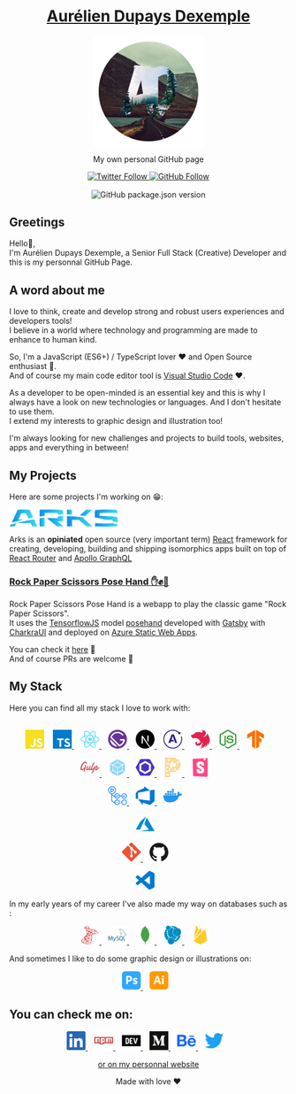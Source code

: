 <h1 align="center">
  <a href="https://aureliendupaysdexemple.com/" target="blank" alt="Website - Aurélien Dupays Dexemple">Aurélien Dupays Dexemple</a>
</h1>

<p align="center">
  <img width="200" align="center" src="https://raw.githubusercontent.com/SugarDarius/sugardarius/master/medias/img/logo.png" />
</p>

<p align="center" style="margin-bottom: 4px">
  My own personal GitHub page
</p>

<p align="center">
  <a href="https://twitter.com/azeldvin">  
    <img alt="Twitter Follow" src="https://img.shields.io/twitter/follow/azeldvin?style=social">
    <img alt="GitHub Follow" src="https://img.shields.io/github/followers/SugarDarius?style=social">
  </a>
</p>

<p align="center">
  <img align="center" alt="GitHub package.json version" src="https://img.shields.io/github/package-json/v/SugarDarius/sugardarius">
</p>

## Greetings
Hello👋,<br />
I'm Aurélien Dupays Dexemple, a Senior Full Stack (Creative) Developer and this is my personnal GitHub Page.

## A word about me
I love to think, create and develop strong and robust users experiences and developers tools!<br />
I believe in a world where technology and programming are made to enhance to human kind.

So, I'm a JavaScript (ES6+) / TypeScript lover ❤ and Open Source enthusiast 🤗.<br />
And of course my main code editor tool is [Visual Studio Code](https://code.visualstudio.com/) ❤.

As a developer to be open-minded is an essential key and this is why I always have a look on new technologies or languages. And I don't hesitate to use them.<br />
I extend my interests to graphic design and illustration too!

I'm always looking for new challenges and projects to build tools, websites, apps and everything in between!

## My Projects
Here are some projects I'm working on 😁:

<p>
  <a href="https://github.com/SugarDarius/arks">
    <img width="200" align="center" src="https://raw.githubusercontent.com/SugarDarius/arks/master/medias/img/arks-logo.png" />
  </a>
</p>

Arks is an **opiniated** open source (very important term) [React](https://reactjs.org/) framework for creating, developing, building and shipping isomorphics apps built on top of [React Router](https://reacttraining.com/react-router/web/guides/quick-start) and [Apollo GraphQL](https://www.apollographql.com/)

### [Rock Paper Scissors Pose Hand ✋✊🤞](https://github.com/SugarDarius/rock-paper-scissors-pose-hand)
Rock Paper Scissors Pose Hand is a webapp to play the classic game "Rock Paper Scissors".<br />
It uses the [TensorflowJS](https://www.tensorflow.org/js) model [posehand](https://github.com/tensorflow/tfjs-models/tree/master/handpose) developed with [Gatsby](https://www.gatsbyjs.org/) with [CharkraUI](https://chakra-ui.com/) and deployed on [Azure Static Web Apps](https://azure.microsoft.com/en-us/services/app-service/static/).

You can check it [here](https://polite-coast-0d9ed1703.azurestaticapps.net/) 🙏<br />
And of course PRs are welcome 🤗

## My Stack
Here you can find all my stack I love to work with: <br />
<br />

<p align="center">
  <img
      src="https://raw.githubusercontent.com/SugarDarius/sugardarius/master/medias/img/javascript.svg"
      alt="JavaScript" 
      height="34" 
      width="34"
      style="margin-right: 12px"
    />
  <a href="https://www.typescriptlang.org/index.html" target="blank" style="margin-right: 12px">
    <img
      src="https://raw.githubusercontent.com/SugarDarius/sugardarius/master/medias/img/typescript.svg"
      alt="TypeScript" 
      height="34" 
      width="34" 
    />
  </a>
  <a href="https://reactjs.org/" target="blank" style="margin-right: 12px">
    <img
      src="https://raw.githubusercontent.com/SugarDarius/sugardarius/master/medias/img/react.svg"
      alt="React" 
      height="34" 
      width="34" 
    />
  </a>
  <a href="https://www.gatsbyjs.org/" target="blank" style="margin-right: 12px">
    <img
      src="https://raw.githubusercontent.com/SugarDarius/sugardarius/master/medias/img/gatsby.svg"
      alt="Gatsby" 
      height="34" 
      width="34" 
    />
  </a>
  <a href="https://nextjs.org/" target="blank" style="margin-right: 12px">
    <img
      src="https://raw.githubusercontent.com/SugarDarius/sugardarius/master/medias/img/next-dot-js.svg"
      alt="NextJS" 
      height="34" 
      width="34" 
    />
  </a>
  <a href="https://www.apollographql.com/" target="blank" style="margin-right: 12px">
    <img
      src="https://raw.githubusercontent.com/SugarDarius/sugardarius/master/medias/img/apollographql.svg"
      alt="Apollo GraphQL" 
      height="34" 
      width="34" 
    />
  </a>
  <a href="https://nestjs.com/" target="blank" style="margin-right: 12px">
    <img
      src="https://raw.githubusercontent.com/SugarDarius/sugardarius/master/medias/img/nestjs.svg"
      alt="NestJS" 
      height="34" 
      width="34" 
    />
  </a>
  <a href="https://nodejs.org/en/" target="blank" style="margin-right: 12px">
    <img
      src="https://raw.githubusercontent.com/SugarDarius/sugardarius/master/medias/img/node-dot-js.svg"
      alt="Node.JS" 
      height="34" 
      width="34" 
    />
  </a>
  <a href="https://www.tensorflow.org/js" target="blank" style="margin-right: 12px">
    <img
      src="https://raw.githubusercontent.com/SugarDarius/sugardarius/master/medias/img/tensorflow.svg"
      alt="TensorFlow" 
      height="34" 
      width="34" 
    />
  </a>
</p>
<p align="center">
  <a href="https://gulpjs.com/" target="blank" style="margin-right: 12px">
    <img
      src="https://raw.githubusercontent.com/SugarDarius/sugardarius/master/medias/img/gulp.svg"
      alt="Gulp" 
      height="34" 
      width="34" 
    />
  </a>
  <a href="https://webpack.js.org/" target="blank" style="margin-right: 12px">
    <img
      src="https://raw.githubusercontent.com/SugarDarius/sugardarius/master/medias/img/webpack.svg"
      alt="Webpack" 
      height="34" 
      width="34" 
    />
  </a>
  <a href="https://eslint.org/" target="blank" style="margin-right: 12px">
    <img
      src="https://raw.githubusercontent.com/SugarDarius/sugardarius/master/medias/img/eslint.svg"
      alt="ESLint" 
      height="34" 
      width="34" 
    />
  </a>
  <a href="https://prettier.io/" target="blank" style="margin-right: 12px">
    <img
      src="https://raw.githubusercontent.com/SugarDarius/sugardarius/master/medias/img/prettier.svg"
      alt="Prettier" 
      height="34" 
      width="34" 
    />
  </a>
  <a href="https://storybook.js.org/" target="blank" style="margin-right: 12px">
    <img
      src="https://raw.githubusercontent.com/SugarDarius/sugardarius/master/medias/img/storybook.svg"
      alt="Storybook" 
      height="34" 
      width="34" 
    />
  </a>
</p>
<p align="center">
  <a href="https://github.com/features/actions" target="blank" style="margin-right: 12px">
    <img
      src="https://raw.githubusercontent.com/SugarDarius/sugardarius/master/medias/img/githubactions.svg"
      alt="Github Actions" 
      height="34" 
      width="34" 
    />
  </a>
  <a href="https://azure.microsoft.com/en-us/services/devops/" target="blank" style="margin-right: 12px">
    <img
      src="https://raw.githubusercontent.com/SugarDarius/sugardarius/master/medias/img/azuredevops.svg"
      alt="Azure DevOps" 
      height="34" 
      width="34" 
    />
  </a>
  <a href="https://www.docker.com/" target="blank" style="margin-right: 12px">
    <img
      src="https://raw.githubusercontent.com/SugarDarius/sugardarius/master/medias/img/docker.svg"
      alt="Docker" 
      height="34" 
      width="34" 
    />
  </a>
</p>
<p align="center">
  <a href="https://azure.microsoft.com/en-us/" target="blank" style="margin-right: 12px">
    <img
      src="https://raw.githubusercontent.com/SugarDarius/sugardarius/master/medias/img/microsoftazure.svg"
      alt="Microsoft Azure" 
      height="34" 
      width="34" 
    />
  </a>
</p>
<p align="center">
  <a href="https://git-scm.com/" target="blank" style="margin-right: 12px">
    <img
      src="https://raw.githubusercontent.com/SugarDarius/sugardarius/master/medias/img/git.svg"
      alt="git" 
      height="34" 
      width="34" 
    />
  </a>
  <a href="https://github.com/" target="blank" style="margin-right: 12px">
    <img
      src="https://raw.githubusercontent.com/SugarDarius/sugardarius/master/medias/img/github.svg"
      alt="GitHub" 
      height="34" 
      width="34" 
    />
  </a>
</p>
<p align="center">
  <a href="https://code.visualstudio.com/" target="blank" style="margin-right: 12px">
    <img
      src="https://raw.githubusercontent.com/SugarDarius/sugardarius/master/medias/img/visualstudiocode.svg"
      alt="Visual Studio Code" 
      height="34" 
      width="34" 
    />
  </a>
</p>

In my early years of my career I've also made my way on databases such as :
<p align="center">
  <a href="https://www.microsoft.com/en-us/sql-server" target="blank" style="margin-right: 12px">
    <img
      src="https://raw.githubusercontent.com/SugarDarius/sugardarius/master/medias/img/microsoftsqlserver.svg"
      alt="Microsoft SQL Server" 
      height="34" 
      width="34" 
    />
  </a>
  <a href="https://www.mysql.com/" target="blank" style="margin-right: 12px">
    <img
      src="https://raw.githubusercontent.com/SugarDarius/sugardarius/master/medias/img/mysql.svg"
      alt="MySQL" 
      height="34" 
      width="34" 
    />
  </a>
  <a href="https://www.mongodb.com/" target="blank" style="margin-right: 12px">
    <img
      src="https://raw.githubusercontent.com/SugarDarius/sugardarius/master/medias/img/mongodb.svg"
      alt="MongoDB" 
      height="34" 
      width="34" 
    />
  </a>
  <a href="https://neo4j.com/" target="blank" style="margin-right: 12px">
    <img
      src="https://raw.githubusercontent.com/SugarDarius/sugardarius/master/medias/img/neo4j.svg"
      alt="Neo4j" 
      height="34" 
      width="34" 
    />
  </a>
  <a href="https://firebase.google.com/" target="blank" style="margin-right: 12px">
    <img
      src="https://raw.githubusercontent.com/SugarDarius/sugardarius/master/medias/img/firebase.svg"
      alt="Firebase" 
      height="34" 
      width="34" 
    />
  </a>
</p>

And sometimes I like to do some graphic design or illustrations on:
<p align="center">
  <a href="https://www.adobe.com/products/photoshop.html" target="blank" style="margin-right: 12px">
    <img
      src="https://raw.githubusercontent.com/SugarDarius/sugardarius/master/medias/img/adobephotoshop.svg"
      alt="Adobe Photoshop" 
      height="34" 
      width="34" 
    />
  </a>
  <a href="https://www.adobe.com/products/illustrator.html" target="blank" style="margin-right: 12px">
    <img
      src="https://raw.githubusercontent.com/SugarDarius/sugardarius/master/medias/img/adobeillustrator.svg"
      alt="Adobe Illustrator" 
      height="34" 
      width="34" 
    />
  </a>
</p>

## You can check me on:
<p align="center" style="margin-bottom: 4px">
  <a href="https://www.linkedin.com/in/aureliendupaysdexemple/" target="blank" style="margin-right: 12px">
    <img
      src="https://raw.githubusercontent.com/SugarDarius/sugardarius/master/medias/img/linkedin.svg"
      alt="LinkedIn - Aurélien Dupays Dexemple" 
      height="34" 
      width="34" 
    />
  </a>
  <a href="https://www.npmjs.com/~sugardarius" target="blank" style="margin-right: 12px">
    <img
      src="https://raw.githubusercontent.com/SugarDarius/sugardarius/master/medias/img/npm.svg"
      alt="NPM - Aurélien Dupays Dexemple"
      height="34"
      width="34"
    />
  </a>
  <a href="https://dev.to/azeldvin/" target="blank" style="margin-right: 12px">
    <img
      src="https://raw.githubusercontent.com/SugarDarius/sugardarius/master/medias/img/dev-dot-to.svg"
      alt="DEV - Aurélien Dupays Dexemple"
      height="34"
      width="34"
    />
  </a>
  <a href="https://medium.com/@aureliendupdex" target="blank" style="margin-right: 12px">
    <img
      src="https://raw.githubusercontent.com/SugarDarius/sugardarius/master/medias/img/medium.svg"
      alt="Medium - Aurélien Dupays Dexemple"
      height="34"
      width="34"
    />
  </a>
  <a href="https://www.behance.net/dupaysaurec9ea" target="blank" style="margin-right: 12px">
    <img
      src="https://raw.githubusercontent.com/SugarDarius/sugardarius/master/medias/img/behance.svg"
      alt="Behance - Aurélien Dupays Dexemple"
      height="34"
      width="34"
    />
  </a>
  <a href="https://twitter.com/azeldvin" target="blank" style="margin-right: 12px">
    <img
      src="https://raw.githubusercontent.com/SugarDarius/sugardarius/master/medias/img/twitter.svg"
      alt="Twitter - Aurélien Dupays Dexemple"
      height="34"
      width="34"
    />
  </a>
</p>
<p align="center">
  <a href="https://aureliendupaysdexemple.com/" target="blank" alt="Website - Aurélien Dupays Dexemple">or on my personnal website</a>
</p>

<p align="center">
  Made with love ❤
</p>